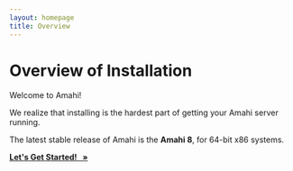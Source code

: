 ```yaml
---
layout: homepage
title: Overview
---
```

# Overview of Installation

Welcome to Amahi!

We realize that installing is the hardest part of getting your Amahi server running.

The latest stable release of Amahi is the **Amahi 8**, for 64-bit x86 systems.

<a class="btn btn-primary btn-large btn-success" href="amahi-8.html"><strong> Let's Get Started! &nbsp; &raquo; </strong></a>
